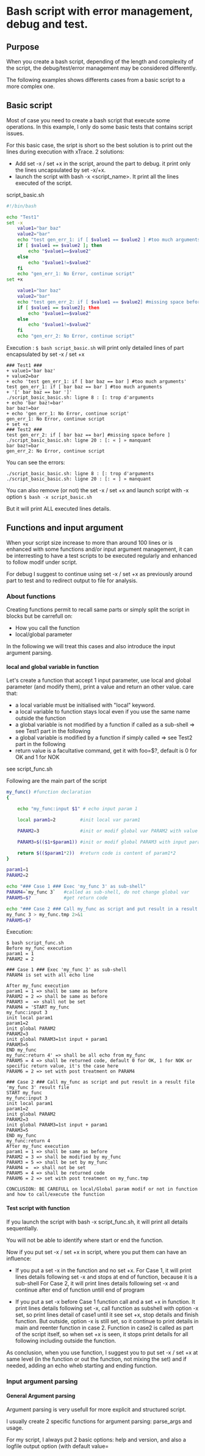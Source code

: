 # Bash script with error management, debug and test.

## Purpose

When you create a bash script, depending of the length and complexity of the script, 
the debug/test/error management may be considered differently.

The following examples shows differents cases from a basic script to a more complex one.

## Basic script


Most of case you need to create a bash script that execute some operations. In this example, I only do some basic tests that contains script issues.

For this basic case, the sript is short so the best solution is to print out the lines during execution with xTrace.
2 solutions:
 - Add set -x / set +x in the script, around the part to debug. it print only the lines uncapsulated by set -x/+x.
 - launch the script with bash -x <script_name>. It print all the lines executed of the script.

script_basic.sh
```bash
#!/bin/bash

echo "Test1"
set -x
    value1="bar baz"
    value2="bar"
    echo "test gen_err_1: if [ $value1 == $value2 ] #too much arguments"
    if [ $value1 == $value2 ]; then
        echo "$value1==$value2"
    else
        echo "$value1!=$value2"
    fi
    echo "gen_err_1: No Error, continue script"
set +x

    value1="bar baz"
    value2="bar"
    echo "test gen_err_2: if [ $value1 == $value2] #missing space before ]"
    if [ $value1 == $value2]; then
        echo "$value1==$value2"
    else
        echo "$value1!=$value2"
    fi
    echo "gen_err_2: No Error, continue script"
```
Execution : ```$ bash script_basic.sh```
will print only detailed lines of part encapsulated by set -x / set +x

```
### Test1 ###
+ value1='bar baz'
+ value2=bar
+ echo 'test gen_err_1: if [ bar baz == bar ] #too much arguments'
test gen_err_1: if [ bar baz == bar ] #too much arguments
+ '[' bar baz == bar ']'
./script_basic_basic.sh: ligne 8 : [: trop d'arguments
+ echo 'bar baz!=bar'
bar baz!=bar
+ echo 'gen_err_1: No Error, continue script'
gen_err_1: No Error, continue script
+ set +x
### Test2 ###
test gen_err_2: if [ bar baz == bar] #missing space before ]
./script_basic_basic.sh: ligne 20 : [: « ] » manquant
bar baz!=bar
gen_err_2: No Error, continue script

```
You can see the errors:
```
./script_basic_basic.sh: ligne 8 : [: trop d'arguments
./script_basic_basic.sh: ligne 20 : [: « ] » manquant
```

You can also remove (or not) the set -x / set +x and launch script with -x option
```$ bash -x script_basic.sh```

But it will print ALL executed lines details.


## Functions and input argument

When your script size increase to more than around 100 lines or is enhanced with some functions and/or input argument management, 
it can be interresting to have a test scripts to be executed regularly and enhanced to follow modif under script.

For debug I suggest to continue using set -x / set +x as previously around part to test and to redirect output to file for analysis.

### About functions
Creating functions permit to recall same parts or simply split the script in blocks but be carrefull on:
- How you call the function
- local/global parameter

In the following we will treat this cases and also introduce the input argument parsing.

#### local and global variable in function

Let's create a function that accept 1 input parameter, use local and global parameter (and modify them), print a value and return an other value.
care that:
 - a local variable must be initialised with "local" keyword.
 - a local variable to function stays local even if you use the same name outside the function
 - a global variable is not modified by a function if called as a sub-shell => see Test1 part in the following
 - a global variable is modified by a function if simply called => see Test2 part in the following
 - return value is a facultative command, get it with foo=$?, default is 0 for OK and 1 for NOK

see script_func.sh

Following are the main part of the script
```bash
my_func() #function declaration
{

    echo "my_func:input $1" # echo input param 1

    local param1=2         #init local var param1

    PARAM2=3               #init or modif global var PARAM2 with value

    PARAM3=$(($1+$param1)) #init or modif global PARAM3 with input param $1 + local param1

    return $(($param1*2))  #return code is content of param1*2
}

param1=1
PARAM2=2

echo "### Case 1 ### Exec 'my_func 3' as sub-shell"
PARAM4=`my_func 3`   #called as sub-shell, do not change global var
PARAM5=$?            #get return code

echo "### Case 2 ### Call my_func as script and put result in a result file"
my_func 3 > my_func.tmp 2>&1
PARAM5=$?
```

Execution:

```
$ bash script_func.sh
Before my_func execution
param1 = 1
PARAM2 = 2

### Case 1 ### Exec 'my_func 3' as sub-shell
PARAM4 is set with all echo line

After my_func execution
param1 = 1 => shall be same as before
PARAM2 = 2 => shall be same as before
PARAM3 =  => shall not be set
PARAM4 = 'START my_func
my_func:input 3
init local param1
param1=2
init global PARAM2
PARAM2=3
init global PARAM3=1st input + param1
PARAM3=5
END my_func
my_func:return 4' => shall be all echo from my_func
PARAM5 = 4 => shall be returned code, default 0 for OK, 1 for NOK or specific return value, it's the case here
PARAM6 = 2 => set with post treatment on PARAM4

### Case 2 ### Call my_func as script and put result in a result file
'my_func 3' result file
START my_func
my_func:input 3
init local param1
param1=2
init global PARAM2
PARAM2=3
init global PARAM3=1st input + param1
PARAM3=5
END my_func
my_func:return 4
After my_func execution
param1 = 1 => shall be same as before
PARAM2 = 3 => shall be modified by my_func
PARAM3 = 5 => shall be set by my_func
PARAM4 =  => shall not be set
PARAM5 = 4 => shall be returned code
PARAM6 = 2 => set with post treatment on my_func.tmp

CONCLUSION: BE CAREFULL on local/Global param modif or not in function and how to call/execute the function
```

#### Test script with function

If you launch the script with bash -x script_func.sh, it will print all details sequentially.

You will not be able to identify where start or end the function.

Now if you put set -x / set +x in script, where you put them can have an influence:

- If you put a set -x in the function and no set +x.
For Case 1, it will print lines details following set -x and stops at end of function, because it is a sub-shell
For Case 2, it will print lines details following set -x and continue after end of function untill end of program

- If you put a set -x before Case 1 function call and a set +x in function.
It print lines details following set -x, call function as subshell with option -x set, so print lines detail of case1 until it see set +x, stop details and finish function. But outside, option -x is still set, so it continue to print details in main and reenter function in case 2. Function in case2 is called as part of the script itself, so when set +x is seen, it stops print details for all following including outside the function.

As conclusion, when you use function, I suggest you to put set -x / set +x at same level (in the function or out the function, not mixing the set) and if needed, adding an echo wheb starting and ending function.

### Input argument parsing

#### General Argument parsing

Argument parsing is very usefull for more explicit and structured script.

I usually create 2 specific functions for argument parsing: parse_args and usage.

For my script, I always put 2 basic options: help and version, and also a logfile output option (with default value=<script name>.log)

see script_parse_args_1.sh

```bash
usage()
{
    echo "usage: script.sh [OPTION] <arg1> [<arg2> ... [<argN>]]"
    echo ""
    echo "[OPTION]"
    echo "    -h | --help:                Print this usage"
    echo "    -v | --version:             Print script version"
    echo "    -l | --logfile <filename>:  Logfile to use"
    echo ""
}

parse_args()
{
    TEMP=`getopt -o hl:v --long help,logfile:,version -- "$@"`

    if [ $? != 0 ] ; then echo "Terminating..." >&2 ; exit 1 ; fi

    eval set -- "$TEMP"

    while true ; do
        case "$1" in
            -h|--help)
                usage; exit 0;  shift;;
            -v|--version)
                echo $VERSION; exit 0;  shift;;
            -l|--logfile)
                LOGFILE=$2;     shift 2;;
            \? )
                echo "Invalid Option: -$OPTARG" 1>&2;;
            --) shift ; break ;;
            *) echo "Internal error!" ; exit 1 ;;
        esac
    done

    shift $((OPTIND-1))

    #For at least 1 element in ARG_MANDATORY
    if [ ${#@} -lt 1 ]; then
        echo "At least one argument is needed"
        usage;
        exit 1
    fi

    ARGS_MANDATORY=( "$@" "${ARGS_MANDATORY[@]}" )
}

#Starts script with input argument analysis
VERSION="0.1"
LOGFILE="script.log"              #default logfile name   => modified by -l|--log <log_file>
declare -a ARGS_MANDATORY=( "" )  #init non-option arguments

parse_args "$@"

if [ -f ${LOGFILE} ]; then rm -f ${LOGFILE}; fi #remove default log file if exist

echo "Parsed input argument"
echo "    Logfile:        ${LOGFILE}"
echo "    Mandatory args: ${ARGS_MANDATORY[@]}"
```

Ideally, we might test all cases:
- good option -h and --help
- good option -v and --version
- good option -h and -v mixed
- bad option -x, alone and mixed with previous one
- good option -l and --log without and with a filename
- mandatory args with and without -l option

You can do the tests by hand and play with set -x/set +x for debug but it might be quite interresting to create a test script.

The test script can be the list of all call and check by hand that everything is well executed.

see and launch ```script_parse_args_test_1.sh``` for example

#### Extended Argument parsing

For some specific case you can have 2 or more sub-command that need their own options.

For example, git status and git commit are 2 sub-command of git function that need specific help and execution.

In this case you can create a general parse_args and usage, and a parse_args/usage per sub-command.
You need also to create a function per sub-command.

Naturally, in this case the number of solution to test is more important. That's why I strongly recommand you to create a test script very soon, enhance and execute it each time you change something in the script.

see ```script_parse_args_2.sh``` and ```script_parse_args_test_2.sh``` (test file with more than 20 tests)

### Test and debug with functions

We will modify script_basic.sh in script_evo_1.sh with:
- argument parsing => create parse_args and usage function
- some functions that do operation with an error => gen_err_1, gen_err_2, gen_err_3, gen_err_4
- a function that print formatted duration from an input value in ns

We define that script will do:
- enter 1 or more operation gen_err_<val> to execute
- put this operation in a tmp file
- execute each operation found in tmp file
- at the end remove tmp file.

The goal is:
- to check the content of logfile even if we change its name
- to check if the error put in operation are detected
- to see what happen if we do a ctrl+c some time
- how to create a reliable test file for each functions

#### logfile

Add a new option (-l|--logfile <filename>) to parse_args and update usage

launch ```./script_evo_1.sh gen_err_1```

=> will log in default file ./script_evo_1.log

launch ```./script_evo_1.sh -l script_evo_1_logfile.log gen_err_1```

=> will log in file ./script_evo_1_logfile.log

Compare both files to check that content is the same

It is common to use your own logfile instead of stdout or default logfile

One classic usage of this option is that your script call another script but you need to have all log in same file instead of 2 separated files (1 for each script).

#### My Error are ignored !

let's try: ```./script_evo_1.sh gen_err_1```

Do not ctr+c this time. 

```
Analyse input argument
    Logfile:        script_evo_1.log
    Mandatory args: gen_err_1 
LOGFILE=script_evo_1.log
MANDATORY=gen_err_1 
duration = 00:00:00.016336
SLEEP 5 => if you want to test Ctrl+C ... please do it at least one

EXECUTE: gen_err_1
test gen_err_1: if [ bar baz == bar ] #too much arguments
bar baz!=bar
gen_err_1: No Error, continue script
# => gen_err_1: return code 0
# => gen_err_1: But error file content not empty !!!
# => gen_err_1: Content is: 
./script_evo_1.sh: ligne 69 : [: trop d'arguments
# => gen_err_1: Should have been detected as script syntax error and exit !!!
sleep 5 => if you want to test Ctrl+C ... just for fun, but let the script finish at least once

duration = 00:00:00.022712
End Execution, SLEEP 5sec more before ending
Content of script_evo_1.tmp:
INPUT_ARG=gen_err_1
LOGFILE=script_evo_1.log
MANDATORY=gen_err_1 
duration = 00:00:00.022712
Remove script_evo_1.tmp
BYE
```
**As you can see, the script goes through the end unless an error happen !!!**

Try it with gen_err_2:
```
EXECUTE: gen_err_2
test gen_err_2: if [ bar baz == bar] #missing space before ]
bar baz!=bar
gen_err_2: No Error, continue script
# => gen_err_2: return code 0
# => gen_err_2: But error file content not empty !!!
# => gen_err_2: Content is: 
./script_evo_1.sh: ligne 86 : [: « ] » manquant
# => gen_err_2: Should have been detected as script syntax error and exit !!!
```
**Same problem**

idem for gen_err_3 and gen_err_4

All of them should have generated a script issue and exit !

**Conclusion:** If you have a long script that do something like that, the best case is that your script generate an other error elsewhere but the source error is hard to find, the worst case is that you don't see anything wrong, but your result might not what you expect.

#### So, how to detect Script Error and Exit?

First, have a look at return code when launching: ```bash -e ./script_evo_1.sh gen_err_<val>; echo $?```

Re-test your script:
- with gen_err_1 => same pb, return code=0
- with gen_err_2 => same pb, return code=0
- with gen_err_3 => exit with return code=2, OK
- with gen_err_4 => exit with return code=1, OK

First of all, add ```set -e``` at beginning of your script to enable the error detection.

But We still have wrong detection for gen_err_1 and gen_err_2 !

The idea to solve this is that any error shall stop the script (usefull for long time script) and return error code 1
  
To do that, I suggest to add a new function, that call and control the target function:
```
call()
{
    func_name=$1
    shift
    func_args="$@"
    eval ${func_name} "${func_args}" 2> ${func_name}.err
    rc=$?
    if [ -f ${func_name}.err -a "`cat ${func_name}.err`" != "" ]; then
        echo "### ERROR ### `cat ${func_name}.err`"
        rm -f ${func_name}.err
        exit 1
    fi
    
    return $rc
}
```
  And call it like:
```
call <func_to_exec> "<func_arg_1> ... <func_arg_n>" 
```

The script can continue but we must list them and exit with a non zero code
In this case, call the func like:
```
eval <func_to_exec> "<func_arg_1> ... <func_arg_n>" 2>> $ERRFILE
```
And add following treatment at the end of script:
```
if [ `cat $ERRFILE | wc -l` -ne 0 ]; then
    echo "### Non Critical error found during execution ###"
    cat $ERRFILE
    rm -f $ERRFILE
    exit 2
else
    echo "WELL DONE, BYE" | tee -a ${LOGFILE}
fi
```

Modif are done in script_evo_2.sh.

**Remove *.log and *.tmp before each try.**

Try the 4 cases and note the last lines, return code and if script_evo_2.tmp exist

- with gen_err_1

  gen_err_1: No Error, continue script

  \#\#\# ERROR \#\#\# ./script_evo_2.sh: ligne 70 : [: trop d'arguments

  return code=1 => OK

  script_evo_2.tmp still exist.

- with gen_err_2

  Non Critical error found during execution:

  ./script_evo_2.sh: ligne 87 : [: « ] » manquant

  return code=2 => OK

  script_evo_2.tmp is removed.

- with gen_err_3

  Generate an error

  return code=2 => OK

  script_evo_2.tmp still exist.

- with gen_err_4

  No info given

  return code=1 => OK

  script_evo_2.tmp still exist.


All script error are detected.

But script_evo_2.tmp is not removed. 


#### Trapping system

At script creation, we decide to put the functions to execute in a file script_evo_2.tmp and execute it.

Some error well detected will exit the script before removing script_evo_2.tmp.

try the following:

```./script_evo_2.sh gen_err_1```

follwed without removing script_evo_2.tmp by:

```./script_evo_2.sh gen_err_3```

What happen?
- First launch, it execute gen_err_1, detect it, exit and script_evo_2.tmp still exist
- Second launch, it execute gen_err_1 again.... and not gen_err_3.

There is 3 solutions to this problem:
- remove manually script_evo_2.tmp before each run.

  And if you forget it only once, just the day you need a good treatment, and script run for 30 minutes... with the wrong param !
- remove it automatically at beginning of each run.

  Works fine and is enough for many cases
- remove it automatically at the end either an error happen.

  This solution is done by a trapping of exit status. I like it.

To prevent this, add the function to your script:
```bash
function PostProcess()
{
    echo "### EXIT ### Cleaning Process before exit"
    #Add here all what you need to be done after exiting the script, removing file, cleaning dB, env var, etc...
    rm -f *.tmp *.err
    echo "### EXIT ### DONE BYE"
}
```

and at the beginning of script
```bash
trap 'PostProcess $?' EXIT #trap exit
```

Whatever happen, the script will exit with or without an error. Anyway, it will call PostProcess function.

see script_evo_3.sh

- Try ```./script_evo_3.sh gen_err_1```

  Note the last line:
```  ### EXIT ### Cleaning Process before exit
  ### EXIT ### DONE BYE
  no more script_evo_3.tmp and script_evo_3.err are ell deleted
```
- Try ```./script_evo_3.sh gen_err_2```

  gen_err_2 is well executed !

This trapping system can also be used to detect any other signal (list available by tipping ```kill -l```

We decide to trap SIGINT (CTRL+C), SIGTERM (kill -15) and SIGKILL (kill -9).

When signal happen, it will call the associated function (AbortProcess) before exit (also trapped and call PostProcess).

Add the trapping line at beginning of script:
```bash
trap 'AbortProcess $? ${BASH_SOURCE}:${LINENO} ${FUNCNAME[0]:+${FUNCNAME[0]}}' SIGINT SIGTERM SIGKILL
```

And add the new function AbortProcess:
```bash
function AbortProcess()
{
    rc=$1
    echo "### ABORT ### Process aborted"
    echo "### ABORT ### $2 $3"
    echo "### ABORT ### exit $rc"
    exit $rc
}
```

see script_evo_4.sh

Try: ```./script_evo_4.sh gen_err_1; echo $?```

Type CTRL+C when asked, what happen?
```
SLEEP 5 => if you want to test Ctrl+C ... please do it at least one
^C### ABORT ### Process aborted
### ABORT ### During: ./script_evo_4.sh:1 main
### ABORT ### exit 130
### EXIT ### Cleaning Process before exit
### EXIT ### DONE BYE
130
```

You can see the ABORT and EXIT treatment well executed.


## Test and debug complex script?

Your script is long and contains many functions. Test is more and more important and rerun the full script for all cases by hand is not your favorite part of the work.

The first thing to remember is: **Test developpmenent can be as long as code developpment**

Unfortunatelly, this is very rarelly done in company. 

### Simple test script 

The first idea is to create a test script that call your script to test with all possibilities and check that return code and other details are well performed.


For an idea of this kind of script, see script_evo_4_test.sh

Test1:
```bash
#!/bin/bash

SCRIPT_ERR="script_evo_4_test.err"

echo "#########################################################################"
echo "### TEST 1: ./script_evo_4.sh"
./script_evo_4.sh > $SCRIPT_ERR 2>&1
rc=$?

result="NOK"
if [ $rc -eq 1 ]; then result="OK"; fi
echo "  return code: $rc => $result"

result="NOK"
if [ ! -z "`cat $SCRIPT_ERR | grep 'At least one argument is needed'`" ]; then result="OK"; fi
echo "  reason: At least one argument is needed => $result "

result="NOK"
if [ ! -z "`cat $SCRIPT_ERR | grep 'usage:'`" ]; then result="OK"; fi
echo "  usage print => $result "

result="NOK"
if [ ! -z "`cat $SCRIPT_ERR | grep '### EXIT ### DONE BYE'`" ]; then result="OK"; fi
echo "  PostProcess => $result "

echo ""
```
test12 that send CTRL+C vi a background script:
```bash
echo "#########################################################################"
echo "### TEST 12: ./script_evo_4.sh  gen_good_1 gen_err_1"
echo "###          CTRL+C during process"
./generate_ctrl_c.sh script_evo_4.sh 8 &
./script_evo_4.sh gen_good_1 gen_err_1 > $SCRIPT_ERR 2>&1
rc=$?

result="NOK"
if [ $rc -eq 3 ]; then result="OK"; fi
echo "  return code: $rc => $result"

result="NOK"
if [ ! -z "`cat $SCRIPT_ERR | grep 'EXECUTE: gen_good_1'`" ]; then result="OK"; fi
echo "  EXECUTE: gen_good_1 => $result"

result="NOK"
if [ ! -z "`cat $SCRIPT_ERR | grep '### ABORT ###'`" ]; then result="OK"; fi
echo "  AbortProcess => $result "

result="NOK"
if [ ! -z "`cat $SCRIPT_ERR | grep '### EXIT ### DONE BYE'`" ]; then result="OK"; fi
echo "  PostProcess => $result "

result="NOK"
if [ -f script_evo_4.log ]; then result="OK"; fi
echo "  logfile exist => $result "

echo ""
```

result is like:
```
#########################################################################
### TEST 1: ./script_evo_4.sh
  return code: 1 => OK
  reason: At least one argument is needed => OK 
  usage print => OK 
  PostProcess => OK 
```
and
```
#########################################################################
### TEST 12: ./script_evo_4.sh  gen_good_1 gen_err_1
###          CTRL+C during process
  return code: 3 => OK
  EXECUTE: gen_good_1 => OK
  AbortProcess => OK 
  PostProcess => OK 
  logfile exist => OK 
```

But you cannot test each functions of the script like this. 

### Test inside functions of script

#### source script problem

A way to test this is to source script in test script, so every function of script are known by test script, and then call the function and check the result.

To do that, the first command executed by test script shall be
```
source script_evo_4.sh
```
This make all content of your script known by test script 

Example in script_evo_4_test.sh:
```bash
#########################################################################
echo "#########################################################################"
echo "### TEST 15: inside function gen_err_1"

#From this point, all following test will know functions of script_evo_4.sh
source script_evo_4.sh

#Need to init global variable used in function to test and other function that can be used by this function execution
ME=script_evo_4
LOGFILE=script_evo_4.log

#Call the function with input var, if needed
gen_err_1
rc=$?

#Analyse the result code and global variable modified if needed
result="NOK"
if [ $rc -eq 1 ]; then result="OK"; fi
echo "  return code: $rc => $result"

#May be need to reinit some elements before next test

echo ""
```
Result is:
```
#########################################################################
### TEST 15: inside function gen_err_1
At least one argument is needed
usage: script_evo_1.sh [OPTION] <arg1> [<arg2> ... [<argN>]]

[OPTION]
    -h | --help:                Print this usage
    -v | --version:             Print version
    -l | --logfile <filename>:  Logfile to use

### EXIT ### Cleaning Process before exit
### EXIT ### DONE BYE
```

This is not what expected ! What happened?

source your script launch the basic execution of it, so in our case, it's like launching ```./script_evo_4.sh```, and result is like Test1 of test script

Another issue that can happen is the duplicated variable name... after sourcing your script, if you use same name in script to test and test script, you can modify it unless you don't want to !!! The main pb of shell is the global variable.

#### source script solution

see script_evo_5.sh and script_evo_5_test.sh

To avoid previous problem, you need:
- Avoid to duplicate variable name in test script and script to test.

  e.g. Use TST_<something> for your test script

- Put ALL part of your script under functions

  e.g. create a main function and/or split if needed (in our case, a main that parse args and then call a script part)

- Add the following lines  in script:
```bash
if [ "`echo $@ | grep '\-\-source'`" == "" ]; then # For usual execution
    main "${@}"
fi
```

- source the script in test script like:
```bash
source script_evo5.sh --source
```

Option **source** is my special keyword (Choose your own one: test, special, debug, ...) detected for test script to not execute the main function of your script













